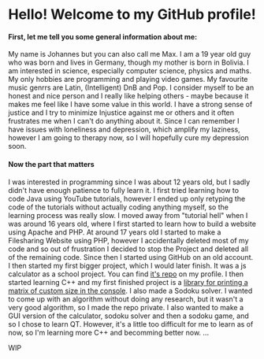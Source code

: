 # Hello! Welcome to my GitHub profile!

#### First, let me tell you some general information about me:
My name is Johannes but you can also call me Max.
I am a 19 year old guy who was born and lives in Germany, though my mother is born in Bolivia. 
I am interested in science, especially computer science, physics and maths. My only hobbies are programming and playing video games.
My favourite music genrrs are Latin, (Intelligent) DnB and Pop.
I consider myself to be an honest and nice person and I really like helping others - maybe because it makes me feel like I have some value in this world. I have a strong sense of justice and I try to minimize Injustice against me or others and it often frustrates me when I can't do anything about it.
Since I can remember I have issues with loneliness and depression, which amplify my laziness, however I am going to therapy now, so I will hopefully cure my depression soon.


#### Now the part that matters
I was interested in programming since I was about 12 years old, but I sadly didn't have enough patience to fully learn it. 
I first tried learning how to code Java using YouTube tutorials, however I ended up only retyping the code of the tutorials without actually coding anything myself, so the learning process was really slow. 
I moved away from "tutorial hell" when I was around 16 years old, where I first started to learn how to build a website using Apache and PHP. 
At around 17 years old I started to make a Filesharing Website using PHP, however I accidentally deleted most of my code and so out of frustration I decided to stop the Project and deleted all of the remaining code. Since then I started using GitHub on an old account. 
I then started my first bigger project, which I would later finish. It was a js calculator as a school project. You can find [it's repo](https://github.com/j-gehrig/mgsmb-calc) on my profile.
I then started learning C++ and my first finished project is a [library for printing a matrix of custom size in the console](https://github.com/j-gehrig/MatrixPrinter).
I also made a Sodoku solver. I wanted to come up with an algorithm without doing any research, but it wasn't a very good algorithm, so I made the repo private. I also wanted to make a GUI version of the calculator, sodoku solver and then a sodoku game, and so I chose to learn QT. 
However, it's a little too difficult for me to learn as of now, so I'm learning more C++ and becomming better now.
...

WIP